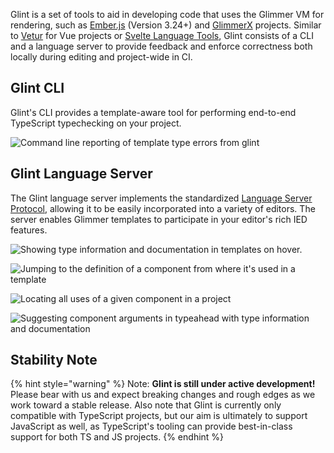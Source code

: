 Glint is a set of tools to aid in developing code that uses the Glimmer VM for rendering, such as [Ember.js] (Version 3.24+) and [GlimmerX] projects. Similar to [Vetur] for Vue projects or [Svelte Language Tools], Glint consists of a CLI and a language server to provide feedback and enforce correctness both locally during editing and project-wide in CI.

## Glint CLI

Glint's CLI provides a template-aware tool for performing end-to-end TypeScript typechecking on your project.

![Command line reporting of template type errors from `glint`](https://user-images.githubusercontent.com/108688/111076577-1d61db00-84ed-11eb-876a-e5b504758d11.png)

## Glint Language Server

The Glint language server implements the standardized [Language Server Protocol], allowing it to be easily incorporated into a variety of editors. The server enables Glimmer templates to participate in your editor's rich IED features.

![Showing type information and documentation in templates on hover.](https://user-images.githubusercontent.com/108688/111069238-6eada280-84cc-11eb-9abb-c2d3af5e8976.png)

![Jumping to the definition of a component from where it's used in a template](https://user-images.githubusercontent.com/108688/111069304-b6ccc500-84cc-11eb-83b2-49681b248cbe.png)

![Locating all uses of a given component in a project](https://user-images.githubusercontent.com/108688/111070826-c6034100-84d3-11eb-9c12-e8e80e168940.png)

![Suggesting component arguments in typeahead with type information and documentation](https://user-images.githubusercontent.com/108688/111070948-3f9b2f00-84d4-11eb-9eaa-077cadf6f380.png)

## Stability Note

{% hint style="warning" %}
Note: **Glint is still under active development!** Please bear with us and expect breaking changes and rough edges as we work toward a stable release. Also note that Glint is currently only compatible with TypeScript projects, but our aim is ultimately to support JavaScript as well, as TypeScript's tooling can provide best-in-class support for both TS and JS projects.
{% endhint %}

[ember.js]: https://www.emberjs.com
[glimmerx]: https://github.com/glimmerjs/glimmer-experimental
[vetur]: https://github.com/vuejs/vetur
[svelte language tools]: https://github.com/sveltejs/language-tools
[language server protocol]: https://microsoft.github.io/language-server-protocol/
